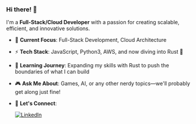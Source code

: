 ### Hi there! 👋

I'm a **Full-Stack/Cloud Developer** with a passion for creating scalable, efficient, and innovative solutions.

- 🔭 **Current Focus**: Full-Stack Development, Cloud Architecture
- ⚡ **Tech Stack**: JavaScript, Python3, AWS, and now diving into Rust 🚀
- 🌱 **Learning Journey**: Expanding my skills with Rust to push the boundaries of what I can build
- 🎮 **Ask Me About**: Games, AI, or any other nerdy topics—we'll probably get along just fine!
- 💼 **Let's Connect**:

  [![LinkedIn](https://img.icons8.com/fluent/48/000000/linkedin.png)](https://www.linkedin.com/in/mbarnes01/)
